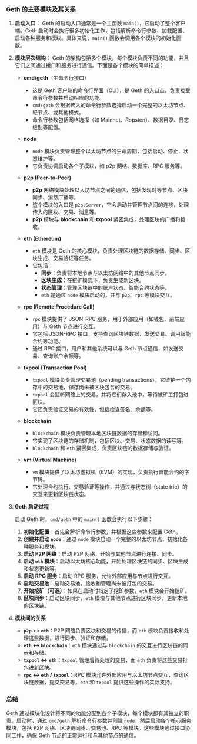 
### Geth 的主要模块及其关系

1. **启动入口**：
   Geth 的启动入口通常是一个主函数 `main()`，它启动了整个客户端。Geth 启动时会执行很多初始化工作，包括解析命令行参数、加载配置、启动各种服务和模块。具体来说，`main()` 函数会调用各个模块的初始化函数。

2. **模块层次结构**：
   Geth 的架构包括多个模块，每个模块负责不同的功能，并且它们之间通过接口和服务进行通信。下面是各个模块的简单描述：

   - **cmd/geth**（主命令行接口）
     - 这是 Geth 客户端的命令行界面（CLI），是 Geth 的入口点，负责接受命令行参数并启动相应的功能。
     - `cmd/geth` 会根据传入的命令行参数选择启动一个完整的以太坊节点、轻节点、或其他模式。
     - 命令行参数包括网络选择（如 Mainnet、Ropsten）、数据目录、日志级别等配置。

   - **node**
     - `node` 模块负责管理整个以太坊节点的生命周期，包括启动、停止、状态维护等。
     - 它负责协调启动各个子模块，如 p2p 网络、数据库、RPC 服务等。

   - **p2p (Peer-to-Peer)**
     - **p2p** 网络模块处理以太坊节点之间的通信，包括发现对等节点、区块同步、消息广播等。
     - 这个模块的入口是 `p2p.Server`，它会启动并管理节点间的连接，处理传入的区块、交易、消息等。
     - **p2p** 模块与 **blockchain** 和 **txpool** 紧密集成，处理区块的广播和接收。

   - **eth (Ethereum)**
     - `eth` 模块是 Geth 的核心模块，负责处理区块链的数据存储、同步、区块生成、交易验证等任务。
     - 它包括：
       - **同步**：负责将本地节点与以太坊网络中的其他节点同步。
       - **区块生成**：在挖矿模式下，负责生成新区块。
       - **状态管理**：管理区块链中的账户状态、智能合约状态等。
       - `eth` 是通过 `node` 模块启动的，并与 `p2p`、`rpc` 等模块交互。

   - **rpc (Remote Procedure Call)**
     - `rpc` 模块提供了 JSON-RPC 服务，用于外部应用（如钱包、前端应用）与 Geth 节点进行交互。
     - 它包括 JSON-RPC 接口，支持查询区块链数据、发送交易、调用智能合约等功能。
     - 通过 RPC 接口，用户和其他系统可以与 Geth 节点通信，如发送交易、查询账户余额等。

   - **txpool (Transaction Pool)**
     - `txpool` 模块负责管理交易池（pending transactions），它维护一个内存中的交易池，保存尚未被区块包含的交易。
     - `txpool` 会监听网络上的交易，并将它们存入池中，等待被矿工打包进区块。
     - 它还负责验证交易的有效性，包括检查签名、余额等。

   - **blockchain**
     - `blockchain` 模块负责管理本地区块链数据的存储和访问。
     - 它实现了区块链的存储机制，包括区块、交易、状态数据的读写等。
     - `blockchain` 和 `eth` 紧密集成，负责区块链的数据存储与验证。

   - **vm (Virtual Machine)**
     - `vm` 模块提供了以太坊虚拟机（EVM）的实现，负责执行智能合约的字节码。
     - 它处理合约执行、交易验证等操作，并通过与状态树（state trie）的交互来更新区块链状态。

3. **Geth 启动过程**

   启动 Geth 时，`cmd/geth` 中的 `main()` 函数会执行以下步骤：
   1. **初始化配置**：首先会解析命令行参数，并根据这些参数来配置 Geth。
   2. **创建并启动 `node`**：通过 `node` 模块启动一个完整的以太坊节点，初始化各种服务和模块。
   3. **启动 P2P 网络**：启动 P2P 网络，开始与其他节点进行连接、同步。
   4. **启动 `eth` 模块**：启动以太坊核心功能，开始处理区块链的同步、区块生成和状态更新等。
   5. **启动 RPC 服务**：启动 RPC 服务，允许外部应用与节点进行交互。
   6. **启动交易池**：启动交易池，接收和管理尚未被打包的交易。
   7. **开始挖矿（可选）**：如果在启动时指定了挖矿参数，`eth` 模块会开始挖矿。
   8. **区块同步**：启动区块同步，`eth` 模块与其他节点进行区块同步，更新本地的区块链。

4. **模块间的关系**

   - **`p2p` <-> `eth`**：P2P 网络负责区块和交易的传播，而 `eth` 模块负责接收和处理这些数据，进行同步、验证和存储。
   - **`eth` <-> `blockchain`**：`eth` 模块通过与 `blockchain` 的交互进行区块链的同步和存储。
   - **`txpool` <-> `eth`**：`txpool` 管理着待处理的交易，而 `eth` 负责将这些交易打包进新区块。
   - **`rpc` <-> `eth` / `txpool`**：RPC 模块允许外部应用与以太坊节点交互，查询区块链数据，提交交易等，`eth` 和 `txpool` 提供这些操作的实际支持。

### **总结**
Geth 通过模块化设计将不同的功能分配到各个子模块，每个模块都有其独立的职责。启动时，通过 `cmd/geth` 解析命令行参数并创建 `node`，然后启动各个核心服务模块，包括 P2P 网络、区块链同步、交易池、RPC 等模块。这些模块通过接口协同工作，确保 Geth 节点的正常运行和与其他节点的通信。